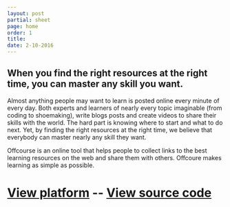```yaml
---
layout: post
partial: sheet
page: home
order: 1
title: 
date: 2-10-2016
---
```

## When you find the right resources at the right time, you can master any skill you want.

Almost anything people may want to learn is posted online every minute of every day. Both experts and learners of nearly every topic imaginable (from coding to shoemaking), write blogs posts and create videos to share their skills with the world. The hard part is knowing where to start and what to do next. Yet, by finding the right resources at the right time, we believe that everybody can master nearly any skill they want.

Offcourse is an online tool that helps people to collect links to the best learning resources on the web and share them with others. Offcoure makes learning as simple as possible.

# [View platform](http://platform.offcourse.io/) -- [View source code](https://github.com/OffCourse)
